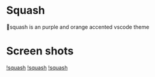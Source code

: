 # Squash
🍊squash is an purple and orange accented vscode theme 

# Screen shots
[!squash](https://github.com/7HAVEN/Squash/blob/main/images/squash.PNG?raw=true)
[!squash](https://github.com/7HAVEN/Squash/blob/main/images/squash2.png)
[!squash](https://github.com/7HAVEN/Squash/blob/main/images/squash3.png)

